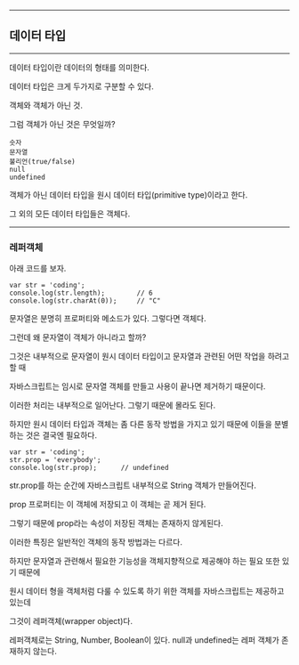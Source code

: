 ***
## 데이터 타입
***

데이터 타입이란 데이터의 형태를 의미한다. 

데이터 타입은 크게 두가지로 구분할 수 있다. 

객체와 객체가 아닌 것. 

그럼 객체가 아닌 것은 무엇일까?

    숫자
    문자열
    불리언(true/false)
    null
    undefined


객체가 아닌 데이터 타입을 원시 데이터 타입(primitive type)이라고 한다. 

그 외의 모든 데이터 타입들은 객체다. 

***

### 레퍼객체

아래 코드를 보자.


    var str = 'coding';
    console.log(str.length);        // 6
    console.log(str.charAt(0));     // "C"


문자열은 분명히 프로퍼티와 메소드가 있다. 그렇다면 객체다. 

그런데 왜 문자열이 객체가 아니라고 할까? 

그것은 내부적으로 문자열이 원시 데이터 타입이고 문자열과 관련된 어떤 작업을 하려고 할 때 

자바스크립트는 임시로 문자열 객체를 만들고 사용이 끝나면 제거하기 때문이다. 

이러한 처리는 내부적으로 일어난다. 그렇기 때문에 몰라도 된다. 

하지만 원시 데이터 타입과 객체는 좀 다른 동작 방법을 가지고 있기 때문에 이들을 분별하는 것은 결국엔 필요하다.


    var str = 'coding';
    str.prop = 'everybody';
    console.log(str.prop);      // undefined


str.prop를 하는 순간에 자바스크립트 내부적으로 String 객체가 만들어진다. 

prop 프로퍼티는 이 객체에 저장되고 이 객체는 곧 제거 된다.

그렇기 때문에 prop라는 속성이 저장된 객체는 존재하지 않게된다. 

이러한 특징은 일반적인 객체의 동작 방법과는 다르다. 

하지만 문자열과 관련해서 필요한 기능성을 객체지향적으로 제공해야 하는 필요 또한 있기 때문에 

원시 데이터 형을 객체처럼 다룰 수 있도록 하기 위한 객체를 자바스크립트는 제공하고 있는데 

그것이 레퍼객체(wrapper object)다.

레퍼객체로는 String, Number, Boolean이 있다. null과 undefined는 레퍼 객체가 존재하지 않는다.